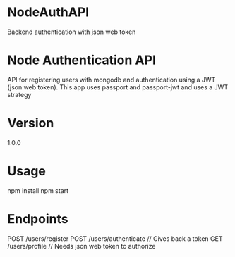 # NodeAuthAPI
Backend authentication with json web token

# Node Authentication API

API for registering users with mongodb and authentication using a JWT (json web token). This app uses passport and passport-jwt and uses a JWT strategy

# Version

1.0.0

# Usage

npm install
npm start

# Endpoints

POST /users/register
POST /users/authenticate   // Gives back a token
GET /users/profile         // Needs json web token to authorize
